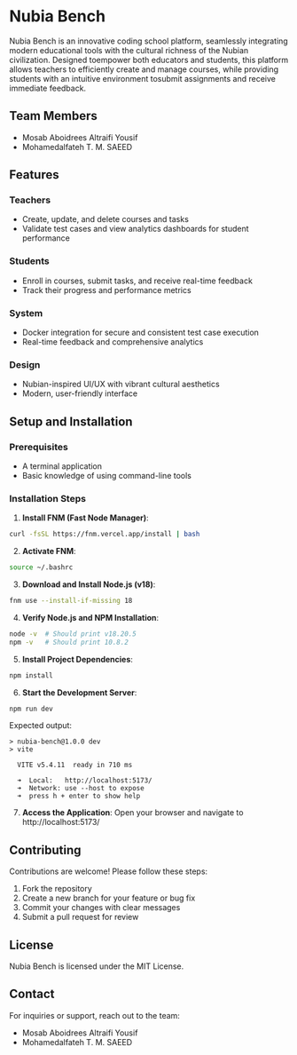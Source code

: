# Nubia Bench
Nubia Bench is an innovative coding school platform, seamlessly integrating modern educational tools with the cultural richness of the Nubian civilization. Designed toempower both educators and students, this platform allows teachers to efficiently create and manage courses, while providing students with an intuitive environment tosubmit assignments and receive immediate feedback.


## Team Members
- Mosab Aboidrees Altraifi Yousif
- Mohamedalfateh T. M. SAEED


## Features

### Teachers
- Create, update, and delete courses and tasks
- Validate test cases and view analytics dashboards for student performance

### Students
- Enroll in courses, submit tasks, and receive real-time feedback
- Track their progress and performance metrics

### System
- Docker integration for secure and consistent test case execution
- Real-time feedback and comprehensive analytics

### Design
- Nubian-inspired UI/UX with vibrant cultural aesthetics
- Modern, user-friendly interface

## Setup and Installation

### Prerequisites
- A terminal application
- Basic knowledge of using command-line tools

### Installation Steps

1. **Install FNM (Fast Node Manager)**:
```bash
curl -fsSL https://fnm.vercel.app/install | bash
```

2. **Activate FNM**:
```bash
source ~/.bashrc
```

3. **Download and Install Node.js (v18)**:
```bash
fnm use --install-if-missing 18
```

4. **Verify Node.js and NPM Installation**:
```bash
node -v  # Should print v18.20.5
npm -v   # Should print 10.8.2
```

5. **Install Project Dependencies**:
```bash
npm install
```

6. **Start the Development Server**:
```bash
npm run dev
```

Expected output:
```
> nubia-bench@1.0.0 dev
> vite

  VITE v5.4.11  ready in 710 ms

  ➜  Local:   http://localhost:5173/
  ➜  Network: use --host to expose
  ➜  press h + enter to show help
```

7. **Access the Application**:
   Open your browser and navigate to http://localhost:5173/

## Contributing

Contributions are welcome! Please follow these steps:

1. Fork the repository
2. Create a new branch for your feature or bug fix
3. Commit your changes with clear messages
4. Submit a pull request for review

## License

Nubia Bench is licensed under the MIT License.

## Contact

For inquiries or support, reach out to the team:
- Mosab Aboidrees Altraifi Yousif
- Mohamedalfateh T. M. SAEED
